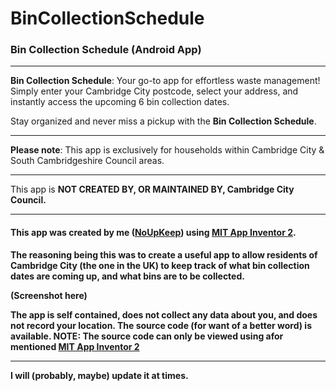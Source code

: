 # BinCollectionSchedule

### Bin Collection Schedule (Android App)

------------


**Bin Collection Schedule**: Your go-to app for effortless waste management!
<br></brSimply>Simply enter your Cambridge City postcode, select your address, and instantly access the upcoming 6 bin collection dates.

Stay organized and never miss a pickup with the **Bin Collection Schedule**.

------------


**Please note**: This app is exclusively for households within Cambridge City & South Cambridgeshire Council areas.

------------


This app is <b>NOT CREATED BY, OR MAINTAINED BY, Cambridge City Council.


------------

#### This app was created by me ([NoUpKeep](https://github.com/NoUpKeep/BinCollectionSchedule "NoUpKeep")) using [MIT App Inventor 2](https://appinventor.mit.edu/ "MIT App Inventor 2").

The reasoning being this was to create a useful app to allow residents of Cambridge City (the one in the UK) to keep track of what bin collection dates are coming up, and what bins are to be collected.

(Screenshot here)

The app is self contained, does not collect any data about you, and does not record your location.
The source code (for want of a better word) is available.
**NOTE:** The source code can only be viewed using afor mentioned [MIT App Inventor 2](https://appinventor.mit.edu/ "MIT App Inventor 2")

------------

I will (probably, maybe) update it at times.
